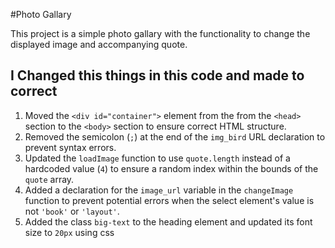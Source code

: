 #Photo Gallary

This project is a simple photo gallary with the functionality to change the displayed image and accompanying quote.

## I Changed this things in this code and made to correct 

1. Moved the `<div id="container">` element from the from the `<head>` section to the `<body>` section to ensure correct HTML structure.
2. Removed the semicolon (`;`) at the end of the `img_bird` URL declaration to prevent syntax errors.
3. Updated the `loadImage` function to use `quote.length` instead of a hardcoded value (`4`) to ensure a random index within the bounds of the `quote` array.
4. Added a declaration for the `image_url` variable in the `changeImage` function to prevent potential errors when the select element's value is not `'book'` or `'layout'`.
5. Added the class `big-text` to the heading element and updated its font size to `20px` using css
   
